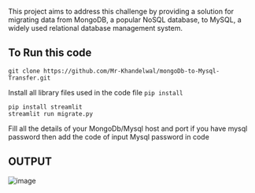  This project aims to address this challenge by providing a solution for migrating data from MongoDB, a popular NoSQL database, to MySQL, a widely used relational database management system.
## To Run this code 
```
git clone https://github.com/Mr-Khandelwal/mongoDb-to-Mysql-Transfer.git
```
Install all library files used in the code file `pip install`
```
pip install streamlit
streamlit run migrate.py
```
Fill all the details of your MongoDb/Mysql host and port
if you have mysql password then add the code of input Mysql password in code
## OUTPUT
![image](https://github.com/Mr-Khandelwal/mongoDb-to-Mysql-Transfer/assets/112819492/8f7a9346-7a32-4a78-ad34-f58c2d482570)
